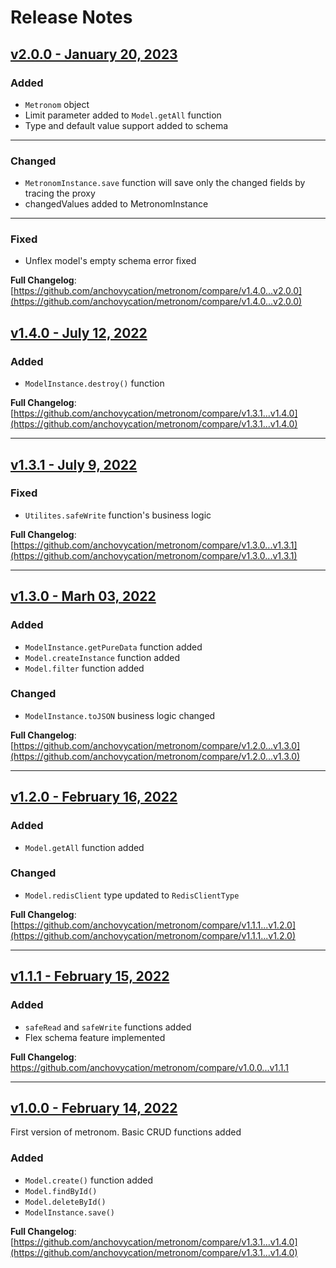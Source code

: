 # Release Notes

## [v2.0.0 - January 20, 2023](https://github.com/anchovycation/metronom/releases/tag/v2.0.0)
### Added
 + `Metronom` object
 +  Limit parameter added to `Model.getAll` function
 +  Type and default value support added to schema

---

### Changed
 +  `MetronomInstance.save` function will save only the changed fields by tracing the proxy
 +  changedValues added to MetronomInstance

---

### Fixed
 + Unflex model's empty schema error fixed 

**Full Changelog**: [https://github.com/anchovycation/metronom/compare/v1.4.0...v2.0.0](https://github.com/anchovycation/metronom/compare/v1.4.0...v2.0.0)


## [v1.4.0 - July 12, 2022](https://github.com/anchovycation/metronom/releases/tag/v1.4.0)
### Added
 + `ModelInstance.destroy()` function

**Full Changelog**: [https://github.com/anchovycation/metronom/compare/v1.3.1...v1.4.0](https://github.com/anchovycation/metronom/compare/v1.3.1...v1.4.0)

---

## [v1.3.1 - July 9, 2022](https://github.com/anchovycation/metronom/releases/tag/v1.3.1)
### Fixed
 + `Utilites.safeWrite` function's business logic

**Full Changelog**: [https://github.com/anchovycation/metronom/compare/v1.3.0...v1.3.1](https://github.com/anchovycation/metronom/compare/v1.3.0...v1.3.1)

---

## [v1.3.0 - Marh 03, 2022](https://github.com/anchovycation/metronom/releases/tag/v1.3.0)
### Added
 +  `ModelInstance.getPureData` function added
 +  `Model.createInstance` function added
 +  `Model.filter` function added

### Changed
 + `ModelInstance.toJSON` business logic changed

**Full Changelog**: [https://github.com/anchovycation/metronom/compare/v1.2.0...v1.3.0](https://github.com/anchovycation/metronom/compare/v1.2.0...v1.3.0)

---

## [v1.2.0 - February 16, 2022](https://github.com/anchovycation/metronom/releases/tag/v1.2.0)
### Added
 + `Model.getAll` function added

### Changed
 + `Model.redisClient` type updated to `RedisClientType`

**Full Changelog**: [https://github.com/anchovycation/metronom/compare/v1.1.1...v1.2.0](https://github.com/anchovycation/metronom/compare/v1.1.1...v1.2.0)

---

## [v1.1.1 - February 15, 2022](https://github.com/anchovycation/metronom/releases/tag/v1.1.1)
### Added
 +  `safeRead` and `safeWrite` functions added
 +  Flex schema feature implemented

**Full Changelog**: https://github.com/anchovycation/metronom/compare/v1.0.0...v1.1.1

---
## [v1.0.0 - February 14, 2022](https://github.com/anchovycation/metronom/releases/tag/v1.1.0)
First version of metronom. Basic CRUD functions added

### Added
 + `Model.create()` function added
 + `Model.findById()`
 + `Model.deleteById()`
 + `ModelInstance.save()`

**Full Changelog**: [https://github.com/anchovycation/metronom/compare/v1.3.1...v1.4.0](https://github.com/anchovycation/metronom/compare/v1.3.1...v1.4.0)
